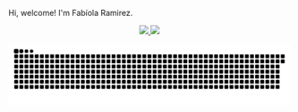 Hi, welcome! I'm Fabíola Ramirez.

<div align="center">
  <a href="https://github.com/Fabiola-V-Ramirez">
  <img height="180em" src="https://github-readme-stats.vercel.app/api?username=Fabiola-V-Ramirez&show_icons=true&theme=tokyonight&include_all_commits=true&count_private=true"/>
  <img height="180em" src="https://github-readme-stats.vercel.app/api/top-langs/?username=Fabiola-V-Ramirez&layout=compact&langs_count=7&theme=tokyonight"/>
</div>
<div> 

  ![Snake animation](https://github.com/Fabiola-V-Ramirez/Fabiola-V-Ramirez/blob/output/github-contribution-grid-snake.svg)
  
</div>
